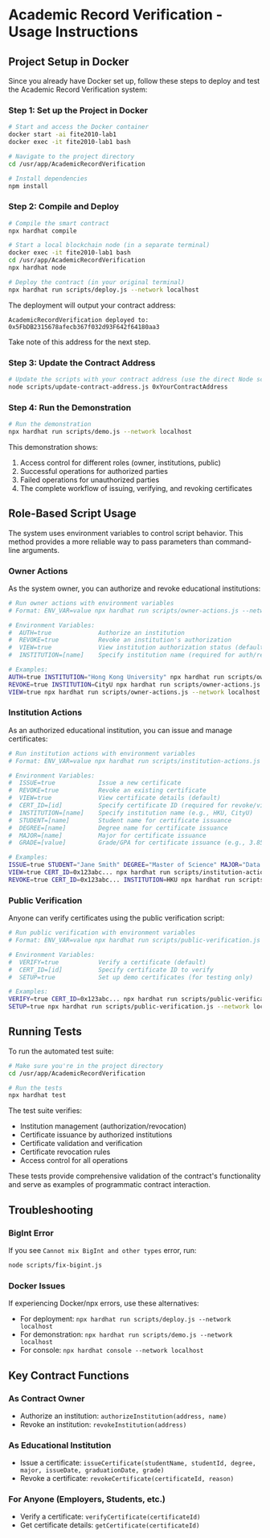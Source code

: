 # Academic Record Verification - Usage Instructions

## Project Setup in Docker

Since you already have Docker set up, follow these steps to deploy and test the Academic Record Verification system:

### Step 1: Set up the Project in Docker

```bash
# Start and access the Docker container
docker start -ai fite2010-lab1
docker exec -it fite2010-lab1 bash

# Navigate to the project directory
cd /usr/app/AcademicRecordVerification

# Install dependencies
npm install
```

### Step 2: Compile and Deploy

```bash
# Compile the smart contract
npx hardhat compile

# Start a local blockchain node (in a separate terminal)
docker exec -it fite2010-lab1 bash
cd /usr/app/AcademicRecordVerification
npx hardhat node

# Deploy the contract (in your original terminal)
npx hardhat run scripts/deploy.js --network localhost
```

The deployment will output your contract address:
```
AcademicRecordVerification deployed to: 0x5FbDB2315678afecb367f032d93F642f64180aa3
```

Take note of this address for the next step.

### Step 3: Update the Contract Address

```bash
# Update the scripts with your contract address (use the direct Node script)
node scripts/update-contract-address.js 0xYourContractAddress
```

### Step 4: Run the Demonstration

```bash
# Run the demonstration
npx hardhat run scripts/demo.js --network localhost
```

This demonstration shows:
1. Access control for different roles (owner, institutions, public)
2. Successful operations for authorized parties
3. Failed operations for unauthorized parties
4. The complete workflow of issuing, verifying, and revoking certificates

## Role-Based Script Usage

The system uses environment variables to control script behavior. This method provides a more reliable way to pass parameters than command-line arguments.

### Owner Actions

As the system owner, you can authorize and revoke educational institutions:

```bash
# Run owner actions with environment variables
# Format: ENV_VAR=value npx hardhat run scripts/owner-actions.js --network localhost

# Environment Variables:
#  AUTH=true             Authorize an institution
#  REVOKE=true           Revoke an institution's authorization
#  VIEW=true             View institution authorization status (default)
#  INSTITUTION=[name]    Specify institution name (required for auth/revoke)

# Examples:
AUTH=true INSTITUTION="Hong Kong University" npx hardhat run scripts/owner-actions.js --network localhost
REVOKE=true INSTITUTION=CityU npx hardhat run scripts/owner-actions.js --network localhost
VIEW=true npx hardhat run scripts/owner-actions.js --network localhost
```

### Institution Actions

As an authorized educational institution, you can issue and manage certificates:

```bash
# Run institution actions with environment variables
# Format: ENV_VAR=value npx hardhat run scripts/institution-actions.js --network localhost

# Environment Variables:
#  ISSUE=true            Issue a new certificate
#  REVOKE=true           Revoke an existing certificate
#  VIEW=true             View certificate details (default)
#  CERT_ID=[id]          Specify certificate ID (required for revoke/view)
#  INSTITUTION=[name]    Specify institution name (e.g., HKU, CityU)
#  STUDENT=[name]        Student name for certificate issuance
#  DEGREE=[name]         Degree name for certificate issuance
#  MAJOR=[name]          Major for certificate issuance
#  GRADE=[value]         Grade/GPA for certificate issuance (e.g., 3.85)

# Examples:
ISSUE=true STUDENT="Jane Smith" DEGREE="Master of Science" MAJOR="Data Science" GRADE=3.95 INSTITUTION=HKU npx hardhat run scripts/institution-actions.js --network localhost
VIEW=true CERT_ID=0x123abc... npx hardhat run scripts/institution-actions.js --network localhost
REVOKE=true CERT_ID=0x123abc... INSTITUTION=HKU npx hardhat run scripts/institution-actions.js --network localhost
```

### Public Verification

Anyone can verify certificates using the public verification script:

```bash
# Run public verification with environment variables
# Format: ENV_VAR=value npx hardhat run scripts/public-verification.js --network localhost

# Environment Variables:
#  VERIFY=true           Verify a certificate (default)
#  CERT_ID=[id]          Specify certificate ID to verify
#  SETUP=true            Set up demo certificates (for testing only)

# Examples:
VERIFY=true CERT_ID=0x123abc... npx hardhat run scripts/public-verification.js --network localhost
SETUP=true npx hardhat run scripts/public-verification.js --network localhost
```

## Running Tests

To run the automated test suite:

```bash
# Make sure you're in the project directory
cd /usr/app/AcademicRecordVerification

# Run the tests
npx hardhat test
```

The test suite verifies:
- Institution management (authorization/revocation)
- Certificate issuance by authorized institutions
- Certificate validation and verification
- Certificate revocation rules
- Access control for all operations

These tests provide comprehensive validation of the contract's functionality and serve as examples of programmatic contract interaction.

## Troubleshooting

### BigInt Error

If you see `Cannot mix BigInt and other types` error, run:
```bash
node scripts/fix-bigint.js
```

### Docker Issues

If experiencing Docker/npx errors, use these alternatives:
- For deployment: `npx hardhat run scripts/deploy.js --network localhost`
- For demonstration: `npx hardhat run scripts/demo.js --network localhost`
- For console: `npx hardhat console --network localhost`

## Key Contract Functions

### As Contract Owner
- Authorize an institution: `authorizeInstitution(address, name)`
- Revoke an institution: `revokeInstitution(address)`

### As Educational Institution
- Issue a certificate: `issueCertificate(studentName, studentId, degree, major, issueDate, graduationDate, grade)`
- Revoke a certificate: `revokeCertificate(certificateId, reason)`

### For Anyone (Employers, Students, etc.)
- Verify a certificate: `verifyCertificate(certificateId)`
- Get certificate details: `getCertificate(certificateId)` 